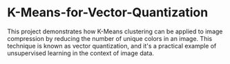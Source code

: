 # K-Means-for-Vector-Quantization
This project demonstrates how K-Means clustering can be applied to image compression by reducing the number of unique colors in an image. This technique is known as vector quantization, and it's a practical example of unsupervised learning in the context of image data.
